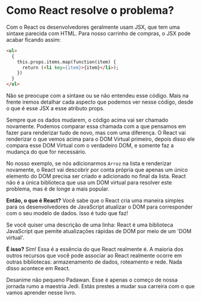 # Como React resolve o problema?
Com o React os desenvolvedores geralmente usam JSX, que tem uma sintaxe parecida com HTML. Para nosso carrinho de compras, o JSX
pode acabar ficando assim:

```html
<ul>
  {
    this.props.items.map(function(item) {
      return (<li key={item}>{item}</li>);
    })
  }
</ul>
```

Não se preocupe com a sintaxe ou se não entendeu esse código. Mais na frente iremos detalhar cada aspecto que podemos ver nesse código,
desde o que é esse JSX a esse atributo props. 

Sempre que os dados mudarem, o código acima vai ser chamado novamente. Podemos comparar essa chamada com a que pensamos em fazer para renderizar tudo de novo, mas com uma diferença. O React vai renderizar o que vemos acima para o DOM Virtual primeiro, depois disso ele compara esse DOM Virtual com o verdadeiro DOM, e somente faz a mudança do que for necessário. 

No nosso exemplo, se nós adicionarmos `Arroz` na lista e renderizar novamente, o React vai descobrir por conta própria que apenas um único elemento do DOM precisa ser criado e adicionado no final da lista. 
React não é a única biblioteca que usa um DOM virtual para resolver este problema, mas é de longe a mais popular. 

**Então, o que é React?**
Você sabe que o React cria uma maneira simples para os desenvolvedores de JavaScript atualizar o DOM para corresponder com o seu modelo de dados. Isso é tudo que faz!

Se você quiser uma descrição de uma linha: 
React é uma biblioteca JavaScript que pemite atualizações rápidas de DOM por meio de um 'DOM virtual'.

**É isso?** Sim! Essa é a essência do que React realmente é. A maioria dos outros recursos que você pode associar ao React realmente ocorre em outras bibliotecas: armazenamento de dados, roteamento e rede. Nada disso acontece em React.

Desanime não pequeno Padawan. Esse é apenas o começo de nossa jornada rumo a maestria Jedi. Estás prestes a mudar sua carreira com o que vamos aprender nesse livro. 
